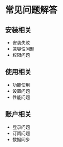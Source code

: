 # 常见问题解答

## 安装相关

- 安装失败
- 兼容性问题
- 权限问题

## 使用相关

- 功能使用
- 设置问题
- 性能问题

## 账户相关

- 登录问题
- 订阅问题
- 数据同步
